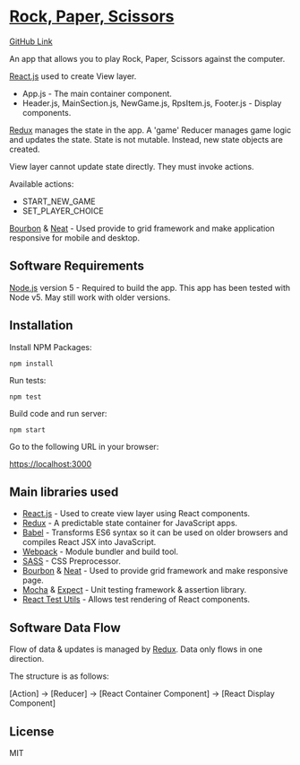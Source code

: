 # [Rock, Paper, Scissors](https://github.com/iq2525/rock-paper-scissors)

[GitHub Link](https://github.com/iq2525/rock-paper-scissors)

An app that allows you to play Rock, Paper, Scissors against the computer.

[React.js](https://facebook.github.io/react/) used to create View layer.
* App.js - The main container component.
* Header.js, MainSection.js, NewGame.js, RpsItem.js, Footer.js - Display components.

[Redux](https://github.com/rackt/redux) manages the state in the app.  A 'game' Reducer manages game logic and updates the state.  State is not mutable.  Instead, new state objects are created.

View layer cannot update state directly.  They must invoke actions.

Available actions:
* START_NEW_GAME
* SET_PLAYER_CHOICE

[Bourbon](http://bourbon.io/) & [Neat](http://neat.bourbon.io/) - Used provide to grid framework and make application responsive for mobile and desktop.  

## Software Requirements

[Node.js](https://nodejs.org) version 5 - Required to build the app.  This app has been tested with Node v5.  May still work with older versions.

## Installation

Install NPM Packages:

```
npm install
```

Run tests:

```
npm test
```

Build code and run server:

```
npm start
```

Go to the following URL in your browser:

[https://localhost:3000](https://localhost:3000)

## Main libraries used

* [React.js](https://facebook.github.io/react/) - Used to create view layer using React components.
* [Redux](https://github.com/rackt/redux) - A predictable state container for JavaScript apps.
* [Babel](https://babeljs.io/) - Transforms ES6 syntax so it can be used on older browsers and compiles React JSX into JavaScript.
* [Webpack](https://webpack.github.io/) - Module bundler and build tool.
* [SASS](http://sass-lang.com/) - CSS Preprocessor.
* [Bourbon](http://bourbon.io/) & [Neat](http://neat.bourbon.io/) - Used to provide grid framework and make responsive page.  
* [Mocha](https://mochajs.org/) & [Expect](https://github.com/mjackson/expect/) - Unit testing framework & assertion library.
* [React Test Utils](https://facebook.github.io/react/docs/test-utils.html) - Allows test rendering of React components.

## Software Data Flow

Flow of data & updates is managed by [Redux](https://github.com/rackt/redux).  Data only flows in one direction.

The structure is as follows:

[Action] -> [Reducer] -> [React Container Component] -> [React Display Component]

## License

MIT
